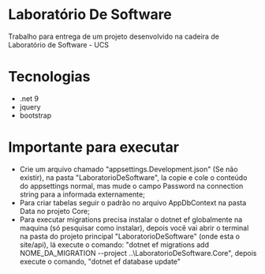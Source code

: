 # Laboratório De Software
Trabalho para entrega de um projeto desenvolvido na cadeira de Laboratório de Software - UCS

# Tecnologias
- .net 9
- jquery
- bootstrap

# Importante para executar
- Crie um arquivo chamado "appsettings.Development.json" (Se não existir), na pasta "LaboratorioDeSoftware", la copie e cole o conteúdo do appsettings normal, mas mude o campo Password na connection string para a informada externamente;
- Para criar tabelas seguir o padrão no arquivo AppDbContext na pasta Data no projeto Core;
- Para executar migrations precisa instalar o dotnet ef globalmente na maquina (só pesquisar como instalar), depois você vai abrir o terminal na pasta do projeto principal "LaboratorioDeSoftware" (onde esta o site/api), lá execute o comando:
  "dotnet ef migrations add NOME_DA_MIGRATION --project ..\LaboratorioDeSoftware.Core", depois execute o comando, "dotnet ef database update"
